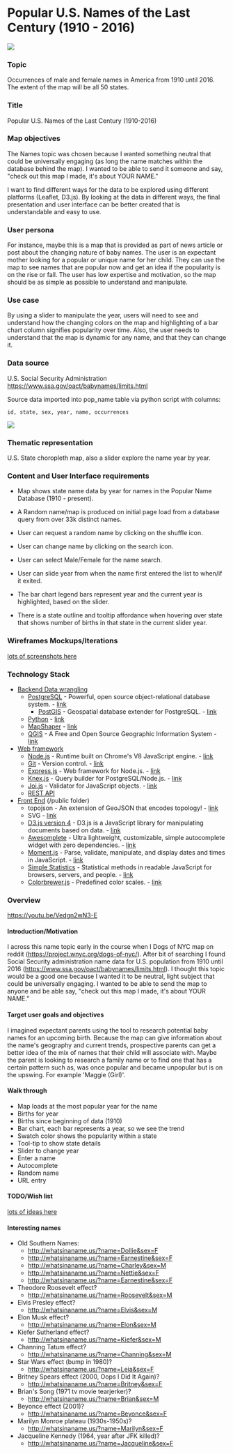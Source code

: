 # Popular U.S. Names of the Last Century (1910 - 2016)

![](http://storage1.static.itmages.com/i/17/1026/h_1509053992_1986747_fcc467b31a.png "")

### Topic

Occurrences of male and female names in America from 1910 until 2016. The extent of the map will be all 50 states.

### Title

Popular U.S. Names of the Last Century (1910-2016)

### Map objectives

The Names topic was chosen because I wanted something neutral that could be universally engaging (as long the name matches within the database behind the map). I wanted to be able to send it someone and say, "check out this map I made, it's about YOUR NAME."

I want to find different ways for the data to be explored using different platforms (Leaflet, D3.js). By looking at the data in different ways, the final presentation and user interface can be better created that is understandable and easy to use.

### User persona

For instance, maybe this is a map that is provided as part of news article or post about the changing nature of baby names. The user is an expectant mother looking for a popular or unique name for her child. They can use the map to see names that are popular now and get an idea if the popularity is on the rise or fall. The user has low expertise and motivation, so the map should be as simple as possible to understand and manipulate.

### Use case

By using a slider to manipulate the year, users will need to see and understand how the changing colors on the map and highlighting of a bar chart column signifies popularity over time. Also, the user needs to understand that the map is dynamic for any name, and that they can change it.

### Data source

U.S. Social Security Administration
https://www.ssa.gov/oact/babynames/limits.html

Source data imported into pop_name table via python script with columns:

~~~~
id, state, sex, year, name, occurrences
~~~~

![](http://storage4.static.itmages.com/i/17/1026/h_1509054156_1732270_38d0153de0.png "")

### Thematic representation

U.S. State choropleth map, also a slider explore the name year by year.

### Content and User Interface requirements

* Map shows state name data by year for names in the Popular Name Database (1910 - present).

* A Random name/map is produced on initial page load from a database query from over 33k distinct names.

* User can request a random name by clicking on the shuffle icon.

* User can change name by clicking on the search icon.

* User can select Male/Female for the name search.

* User can slide year from when the name first entered the list to when/if it exited.

* The bar chart legend bars represent year and the current year is highlighted, based on the slider.

* There is a state outline and tooltip affordance when hovering over state that shows number of births in that state in the current slider year.

### Wireframes Mockups/Iterations

[lots of screenshots here](mockups.md)

###  Technology Stack

* [Backend Data wrangling](#backend)
  * [PostgreSQL](#install-postgresql) - Powerful, open source object-relational database system. - [link](https://www.postgresql.org/)
    * [PostGIS](#install-postgis) - Geospatial database extender for PostgreSQL. - [link](http://postgis.net/)
  * [Python](#python) - [link](https://www.python.org/)
  * [MapShaper]() - [link](http://mapshaper.org/)
  * [QGIS]() - A Free and Open Source Geographic Information System - [link](http://www.qgis.org/)
* [Web framework](#web-framework)
  * [Node.js](#install-node) - Runtime built on Chrome's V8 JavaScript engine. - [link](https://nodejs.org/)
  * [Git](#git) - Version control. - [link](https://git-scm.com/)
  * [Express.js](#express) - Web framework for Node.js. - [link](https://expressjs.com/)
  * [Knex.js](#knex) - Query builder for PostgreSQL/Node.js. - [link](http://knexjs.org/)
  * [Joi.js](#joi) - Validator for JavaScript objects. - [link](http://mongoosejs.com/)
  * [REST API](#rest-api)
* [Front End](#front-end) (/public folder)
  * topojson - An extension of GeoJSON that encodes topology! - [link](https://github.com/topojson/topojson)
  * SVG - [link](https://en.wikipedia.org/wiki/Scalable_Vector_Graphics)
  * [D3.js version 4](#d3js) - D3.js is a JavaScript library for manipulating documents based on data. - [link](https://d3js.org/)
  * [Awesomplete](#d3js) - Ultra lightweight, customizable, simple autocomplete widget with zero dependencies. - [link](http://leaverou.github.io/awesomplete/)
  * [Moment.js]() - Parse, validate, manipulate, and display dates and times in JavaScript. - [link](https://momentjs.com/)
  * [Simple Statistics]() - Statistical methods in readable JavaScript for browsers, servers, and people. - [link](https://simplestatistics.org/)
  * [Colorbrewer.js]() - Predefined color scales. - [link](https://bl.ocks.org/mbostock/5577023)

### Overview

https://youtu.be/Vedgn2wN3-E

#### Introduction/Motivation

I across this name topic early in the course when I Dogs of NYC map on reddit (https://project.wnyc.org/dogs-of-nyc/). After bit of searching I found Social Security administration name data for U.S. population from 1910 until 2016 (https://www.ssa.gov/oact/babynames/limits.html). I thought this topic would be a good one because I wanted it to be neutral, light subject that could be universally engaging. I wanted to be able to send the map to anyone and be able say, "check out this map I made, it's about YOUR NAME."

#### Target user goals and objectives

I imagined expectant parents using the tool to research potential baby names for an upcoming birth. Because the map can give information about the name's geography and current trends, prospective parents can get a better idea of the mix of names that their child will associate with. Maybe the parent is looking to research a family name or to find one that has a certain pattern such as, was once popular and became unpopular but is on the upswing. For example 'Maggie (Girl)'.

#### Walk through

* Map loads at the most popular year for the name
* Births for year
* Births since beginning of data (1910)
* Bar chart, each bar represents a year, so we see the trend
* Swatch color shows the popularity within a state
* Tool-tip to show state details
* Slider to change year
* Enter a name
* Autocomplete
* Random name
* URL entry

#### TODO/Wish list

[lots of ideas here](todo.md)

#### Interesting names
* Old Southern Names:
  * http://whatsinaname.us/?name=Dollie&sex=F
  * http://whatsinaname.us/?name=Earnestine&sex=F
  * http://whatsinaname.us/?name=Charley&sex=M
  * http://whatsinaname.us/?name=Nettie&sex=F
  * http://whatsinaname.us/?name=Earnestine&sex=F
* Theodore Roosevelt effect?
  * http://whatsinaname.us/?name=Roosevelt&sex=M
* Elvis Presley effect?
  * http://whatsinaname.us/?name=Elvis&sex=M
* Elon Musk effect?
  * http://whatsinaname.us/?name=Elon&sex=M
* Kiefer Sutherland effect?
  * http://whatsinaname.us/?name=Kiefer&sex=M
* Channing Tatum effect?
  * http://whatsinaname.us/?name=Channing&sex=M
* Star Wars effect (bump in 1980)?
  * http://whatsinaname.us/?name=Leia&sex=F
* Britney Spears effect (2000, Oops I Did It Again)?
  * http://whatsinaname.us/?name=Britney&sex=F
* Brian's Song (1971 tv movie tearjerker)?
  * http://whatsinaname.us/?name=Brian&sex=M
* Beyonce effect (2001)?
  * http://whatsinaname.us/?name=Beyonce&sex=F
* Marilyn Monroe plateau (1930s-1950s)?
  * http://whatsinaname.us/?name=Marilyn&sex=F
* Jacqueline Kennedy (1964, year after JFK killed)?
  * http://whatsinaname.us/?name=Jacqueline&sex=F
